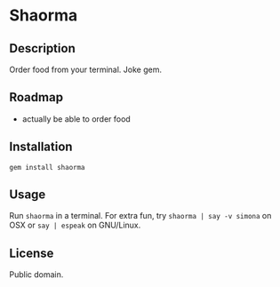 # Shaorma

## Description

Order food from your terminal. Joke gem.

## Roadmap

- actually be able to order food

## Installation

`gem install shaorma`

## Usage

Run `shaorma` in a terminal. For extra fun, try `shaorma | say -v simona` on OSX or `say | espeak` on GNU/Linux.

## License

Public domain.